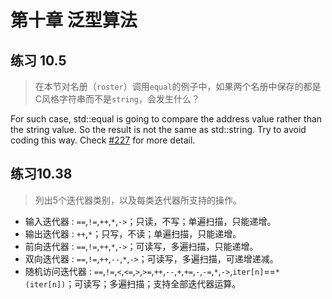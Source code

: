 # 第十章 泛型算法

## 练习 10.5

> 在本节对名册（`roster`）调用`equal`的例子中，如果两个名册中保存的都是C风格字符串而不是`string`，会发生什么？

For such case, std::equal is going to compare the address value rather than the string value. 
So the result is not the same as std::string. Try to avoid coding this way. 
Check [#227](https://github.com/Mooophy/Cpp-Primer/issues/227) for more detail.

## 练习10.38

> 列出5个迭代器类别，以及每类迭代器所支持的操作。

* 输入迭代器 : `==`,`!=`,`++`,`*`,`->`；只读，不写；单遍扫描，只能递增。
* 输出迭代器 : `++`,`*`；只写，不读；单遍扫描，只能递增。
* 前向迭代器 : `==`,`!=`,`++`,`*`,`->`；可读写，多遍扫描，只能递增。
* 双向迭代器 : `==`,`!=`,`++`,`--`,`*`,`->`；可读写，多遍扫描，可递增递减。
* 随机访问迭代器 : `==`,`!=`,`<`,`<=`,`>`,`>=`,`++`,`--`,`+`,`+=`,`-`,`-=`,`*`,`->`,`iter[n]`==`*(iter[n])`；可读写；多遍扫描；支持全部迭代器运算。